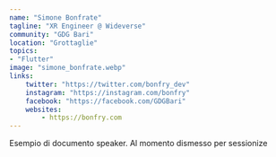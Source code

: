 ```yaml
---
name: "Simone Bonfrate"
tagline: "XR Engineer @ Wideverse"
community: "GDG Bari"
location: "Grottaglie"
topics: 
- "Flutter"
image: "simone_bonfrate.webp"
links:
    twitter: "https://twitter.com/bonfry_dev"
    instagram: "https://instagram.com/bonfry"
    facebook: "https://facebook.com/GDGBari"
    websites:
        - https://bonfry.com
---
```


Esempio di documento speaker. Al momento dismesso per sessionize